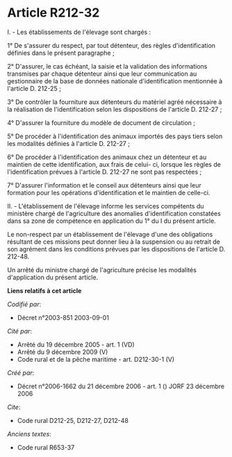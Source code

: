 # Article R212-32

I. - Les établissements de l'élevage sont chargés :

1° De s'assurer du respect, par tout détenteur, des règles d'identification définies dans le présent paragraphe ;

2° D'assurer, le cas échéant, la saisie et la validation des informations transmises par chaque détenteur ainsi que leur
communication au gestionnaire de la base de données nationale d'identification mentionnée à l'article D. 212-25 ;

3° De contrôler la fourniture aux détenteurs du matériel agréé nécessaire à la réalisation de l'identification selon les
dispositions de l'article D. 212-27 ;

4° D'assurer la fourniture du modèle de document de circulation ;

5° De procéder à l'identification des animaux importés des pays tiers selon les modalités définies à l'article D. 212-27 ;

6° De procéder à l'identification des animaux chez un détenteur et au maintien de cette identification, aux frais de celui-
ci, lorsque les règles de l'identification prévues à l'article D. 212-27 ne sont pas respectées ;

7° D'assurer l'information et le conseil aux détenteurs ainsi que leur formation pour les opérations d'identification et le
maintien de celle-ci.

II. - L'établissement de l'élevage informe les services compétents du ministère chargé de l'agriculture des anomalies
d'identification constatées dans sa zone de compétence en application du 1° du I du présent article.

Le non-respect par un établissement de l'élevage d'une des obligations résultant de ces missions peut donner lieu à la
suspension ou au retrait de son agrément dans les conditions prévues par les dispositions de l'article D. 212-48.

Un arrêté du ministre chargé de l'agriculture précise les modalités d'application du présent article.

**Liens relatifs à cet article**

_Codifié par_:

  - Décret n°2003-851 2003-09-01

_Cité par_:

  - Arrêté du 19 décembre 2005 - art. 1 (VD)
  - Arrêté du 9 décembre 2009 (V)
  - Code rural et de la pêche maritime - art. D212-30-1 (V)

_Créé par_:

  - Décret n°2006-1662 du 21 décembre 2006 - art. 1 () JORF 23 décembre 2006

_Cite_:

  - Code rural D212-25, D212-27, D212-48

_Anciens textes_:

  - Code rural R653-37
